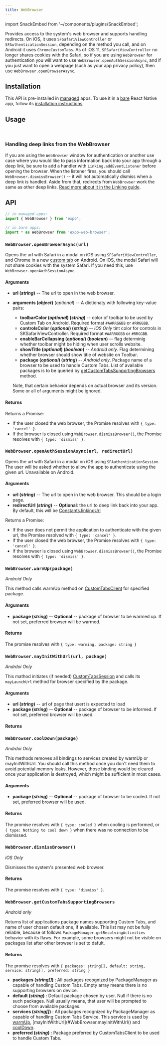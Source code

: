 ```yaml
---
title: WebBrowser
---
```


import SnackEmbed from '~/components/plugins/SnackEmbed';

Provides access to the system's web browser and supports handling redirects. On iOS, it uses `SFSafariViewController` or `SFAuthenticationSession`, depending on the method you call, and on Android it uses `ChromeCustomTabs`. As of iOS 11, `SFSafariViewController` no longer shares cookies with the Safari, so if you are using `WebBrowser` for authentication you will want to use `WebBrowser.openAuthSessionAsync`, and if you just want to open a webpage (such as your app privacy policy), then use `WebBrowser.openBrowserAsync`.

## Installation

This API is pre-installed in [managed](../../introduction/managed-vs-bare/#managed-workflow) apps. To use it in a [bare](../../introduction/managed-vs-bare/#bare-workflow) React Native app, follow its [installation instructions](https://github.com/expo/expo/tree/master/packages/expo-web-browser).

## Usage

<SnackEmbed snackId="r116LYJne" />
<br />

### Handling deep links from the WebBrowser

If you are using the `WebBrowser` window for authentication or another use case where you would like to pass information back into your app through a deep link, be sure to add a handler with `Linking.addEventListener` before opening the browser. When the listener fires, you should call `WebBrowser.dismissBrowser()` -- it will not automatically dismiss when a deep link is handled. Aside from that, redirects from `WebBrowser` work the same as other deep links. [Read more about it in the Linking guide](../../workflow/linking/#handling-links-into-your-app).

## API

```js
// in managed apps:
import { WebBrowser } from 'expo';

// in bare apps:
import * as WebBrowser from 'expo-web-browser';
```

### `WebBrowser.openBrowserAsync(url)`

Opens the url with Safari in a modal on iOS using `SFSafariViewController`, and Chrome in a new [custom tab](https://developer.chrome.com/multidevice/android/customtabs) on Android. On iOS, the modal Safari will not share cookies with the system Safari. If you need this, use `WebBrowser.openAuthSessionAsync`.

#### Arguments

- **url (_string_)** -- The url to open in the web browser.
- **arguments (_object_)** (_optional_) --
  A dictionaty with following key-value pairs:

  - **toolbarColor (_optional_) (_string_)** -- color of toolbar to be used by Custom Tab on Android. Required format `#AARRGGBB` or `#RRGGBB`.
  - **controlsColor (_optional_) (_string_)** -- _iOS Only_ tint color for controls in SKSafariViewController. Required format `#AARRGGBB` or `#RRGGBB`.
  - **enableBarCollapsing (_optional_) (_boolean_)** -- flag determinig whether toolbar might be hiding when user scrolls website.
  - **showTitle (_optional_) (_boolean_)** -- _Android only_. Flag determining whether browser should show title of website on Toolbar.
  - **package (_optional_) (_string_)** -- _Android only_. Package name of a browser to be used to handle Custom Tabs. List of available packages is to be queried by [getCustomTabsSupportingBrowsers](#WebBrowser.getCustomTabsSupportingBrowsers) method.

  Note, that certain behavior depends on actual browser and its version. Some or all of arguments might be ignored.

#### Returns

Returns a Promise:

- If the user closed the web browser, the Promise resolves with `{ type: 'cancel' }`.
- If the browser is closed using `WebBrowser.dismissBrowser()`, the Promise resolves with `{ type: 'dismiss' }`.

### `WebBrowser.openAuthSessionAsync(url, redirectUrl)`

Opens the url with Safari in a modal on iOS using `SFAuthenticationSession`. The user will be asked whether to allow the app to authenticate using the given url. Unavailable on Android.

#### Arguments

- **url (_string_)** -- The url to open in the web browser. This should be a login page.
- **redirectUrl (_string_)** -- **Optional**: the url to deep link back into your app. By default, this will be [Constants.linkingUrl](../constants/#expoconstantslinkinguri)

Returns a Promise:

- If the user does not permit the application to authenticate with the given url, the Promise resolved with `{ type: 'cancel' }`.
- If the user closed the web browser, the Promise resolves with `{ type: 'cancel' }`.
- If the browser is closed using `WebBrowser.dismissBrowser()`, the Promise resolves with `{ type: 'dismiss' }`.

### `WebBrowser.warmUp(package)`

_Android Only_

This method calls warmUp method on [CustomTabsClient](<https://developer.android.com/reference/android/support/customtabs/CustomTabsClient.html#warmup(long)>) for specified package.

#### Arguments

- **package (_string_)** -- **Optional** -- package of browser to be warmed up. If not set, preferred browser will be warmed.

#### Returns

The promise resolves with `{ type: warming, package: string }`

### `WebBrowser.mayInitWithUrl(url, package)`

_Andrdoi Only_

This mathod initiates (if needed) [CustomTabsSession](https://developer.android.com/reference/android/support/customtabs/CustomTabsSession.html#maylaunchurl) and calls its `mayLaunchUrl` method for browser specified by the package.

#### Arguments

- **url (_string_)** -- url of page that usert is expected to load
- **package (_string_)** -- **Optional** -- package of browser to be informed. If not set, preferred browser will be used.

#### Returns

### `WebBrowser.coolDown(package)`

_Andrdoi Only_

This methods removes all bindings to services created by warmUp or mayInitWithUrl. You should call this method once you don't need them to avoid potential memory leaks. However, those binding would be cleared once your application is destroyed, which might be sufficient in most cases.

#### Arguments

- **package (_string_)** -- **Optional** -- package of browser to be cooled. If not set, preferred browser will be used.

#### Returns

The promise resolves with `{ type: cooled }` when cooling is performed, or `{ type: Nothing to cool down }` when there was no connection to be dismissed.

### `WebBrowser.dismissBrowser()`

_iOS Only_

Dismisses the system's presented web browser.

#### Returns

The promise resolves with `{ type: 'dismiss' }`.

### `WebBrowser.getCustomTabsSupportingBrowsers`

_Android only_

Returns list of applications package names supporting Custom Tabs, and name of user chosen default one, if available. This list may not be fully reliable, because ot follows `PackageManager.getResolvingActivities` behavior with its flaws. For example, some browsers might not be visible on packages list after other browser is set to dafult.

#### Returns

The promise resolves with `{ packages: string[], default: string, service: string[], preferred: string }`

- **packages (_string[]_)** : All packages recognized by PackageManager as capable of handling Custom Tabs. Empty array means there is no supporting browsers on device.
- **default (_string_)** : Default package chosen by user. Null if there is no such packages. Null usually means, that user will be prompted to choose from available packages.
- **services (_string[]_)** : All packages recognized by PackageManager as capable of handling Custom Tabs Service. This service is used by [warmUp](#WebBrowser.warmUp), [mayInitWithUrl](#WebBrowser.mayInitWithUrl() and [coolDown](#WebBrowser.coolDown).
- **preferred (_string_)** : Package preferred by CustomTabsClient to be used to handle Custom Tabs.

#
